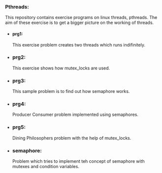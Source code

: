 ### Pthreads:

This repository contains exercise programs on linux threads, pthreads. The aim of these exercise is to get a bigger picture on the working of threads. 

* #### prg1:
    This exercise problem creates two threads which runs indifinitely.

* ### prg2:
    This exercise shows how mutex_locks are used.

* ### prg3:
    This sample problem is to find out how semaphore works.

* ### prg4:
    Producer Consumer problem implemented using semaphores.

* ### prg5:
    Dining Philosophers problem with the help of mutex_locks.

* ### semaphore:
    Problem which tries to implement teh concept of semaphore with mutexes and condition variables.
    
    